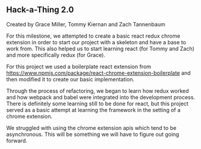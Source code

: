 ## Hack-a-Thing 2.0

Created by Grace Miller, Tommy Kiernan and Zach Tannenbaum

For this milestone, we attempted to create a basic react redux chrome extension
in order to start our project with a skeleton and have a base to work from. This
also helped us to start learning react (for Tommy and Zach) and more specifically
redux (for Grace).

For this project we used a boilerplate react extension from
https://www.npmjs.com/package/react-chrome-extension-boilerplate and then modified
it to create our basic implementation.

Through the process of refactoring, we began to learn how redux worked and how
webpack and babel were integrated into the development process. There is definitely
some learning still to be done for react, but this project served as a basic attempt
at learning the framework in the setting of a chrome extension.

We struggled with using the chrome extension apis which tend to be asynchronous.
This will be something we will have to figure out going forward.
